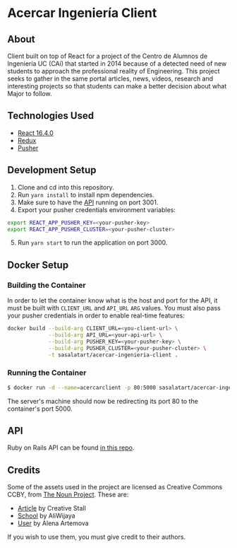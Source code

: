 # Acercar Ingeniería Client

## About

Client built on top of React for a project of the Centro de Alumnos de Ingeniería UC (CAi) that started in 2014 because of a detected need of new students to approach the professional reality of Engineering. This project seeks to gather in the same portal articles, news, videos, research and interesting projects so that students can make a better decision about what Major to follow.

## Technologies Used

- [React 16.4.0](https://reactjs.org/)
- [Redux](https://redux.js.org/)
- [Pusher](https://pusher.com/)

## Development Setup

1. Clone and cd into this repository.
2. Run `yarn install` to install npm dependencies.
3. Make sure to have the [API](https://github.com/sasalatart/acercar-ingenieria-api) running on port 3001.
4. Export your pusher credentials environment variables:

  ```sh
  export REACT_APP_PUSHER_KEY=<your-pusher-key>
  export REACT_APP_PUSHER_CLUSTER=<your-pusher-cluster>
  ```

5. Run `yarn start` to run the application on port 3000.

## Docker Setup

### Building the Container

In order to let the container know what is the host and port for the API, it must be built with `CLIENT_URL` and `API_URL` `ARG` values. You must also pass your pusher credentials in order to enable real-time features:

```sh
docker build --build-arg CLIENT_URL=<you-client-url> \
             --build-arg API_URL=<your-api-url> \
             --build-arg PUSHER_KEY=<your-pusher-key> \
             --build-arg PUSHER_CLUSTER=<your-pusher-cluster> \
             -t sasalatart/acercar-ingenieria-client .
```

### Running the Container

```sh
$ docker run -d --name=acercarclient -p 80:5000 sasalatart/acercar-ingenieria-client
```

The server's machine should now be redirecting its port 80 to the container's port 5000.

## API

Ruby on Rails API can be found [in this repo](https://github.com/sasalatart/acercar-ingenieria-api).

## Credits

Some of the assets used in the project are licensed as Creative Commons CCBY, from [The Noun Project](https://thenounproject.com/). These are:

- [Article](https://thenounproject.com/term/article/1091930/) by Creative Stall
- [School](https://thenounproject.com/term/school/1276289/) by AliWijaya
- [User](https://thenounproject.com/term/user/1688840/) by Alena Artemova

If you wish to use them, you must give credit to their authors.
